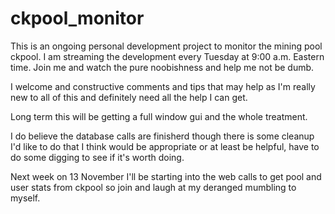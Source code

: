 # ckpool_monitor
This is an ongoing personal development project to monitor the mining pool ckpool. I am streaming the development every Tuesday at 9:00 a.m. Eastern time. Join me and watch the pure noobishness and help me not be dumb. 

I welcome and constructive comments and tips that may help as I'm really new to all of this and definitely need all the help I can get. 

Long term this will be getting a full window gui and the whole treatment. 

I do believe the database calls are finisherd though there is some cleanup I'd like to do that I think would be appropriate or at least be helpful, have to do some digging to see if it's worth doing. 

Next week on 13 November I'll be starting into the web calls to get pool and user stats from ckpool so join and laugh at my deranged mumbling to myself. 
